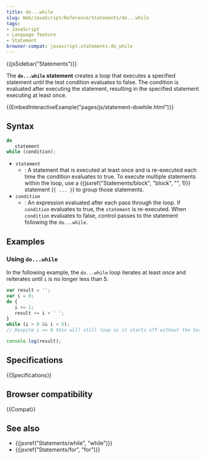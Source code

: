 ```yaml
---
title: do...while
slug: Web/JavaScript/Reference/Statements/do...while
tags:
- JavaScript
- Language feature
- Statement
browser-compat: javascript.statements.do_while
---
```

{{jsSidebar("Statements")}}

The **`do...while` statement** creates a loop that executes a specified
statement until the test condition evaluates to false. The condition is
evaluated after executing the statement, resulting in the specified statement
executing at least once.

{{EmbedInteractiveExample("pages/js/statement-dowhile.html")}}

## Syntax

```js
do
   statement
while (condition);
```

*   `statement`
    *   : A statement that is executed at least once and is re-executed each time
        the condition evaluates to true. To execute multiple statements within the
        loop, use a {{jsxref("Statements/block", "block", "", 1)}}
        statement (`{ ... }`) to group those statements.
*   `condition`
    *   : An expression evaluated after each pass through the loop. If `condition`
        evaluates to true, the `statement` is re-executed. When `condition`
        evaluates to false, control passes to the statement following the
        `do...while`.

## Examples

### Using `do...while`

In the following example, the `do...while` loop iterates at least once and
reiterates until `i` is no longer less than 5.

```js
var result = '';
var i = 0;
do {
   i += 1;
   result += i + ' ';
}
while (i > 0 && i < 5);
// Despite i == 0 this will still loop as it starts off without the test

console.log(result);
```

## Specifications

{{Specifications}}

## Browser compatibility

{{Compat}}

## See also

*   {{jsxref("Statements/while", "while")}}
*   {{jsxref("Statements/for", "for")}}
